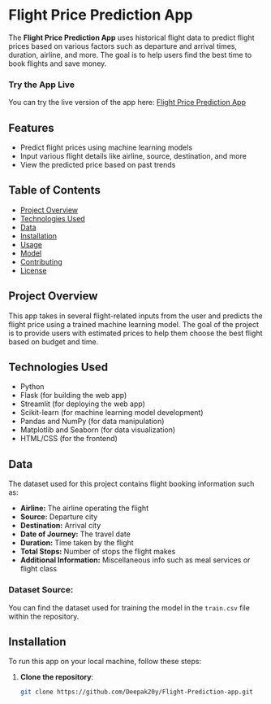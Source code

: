 # Flight Price Prediction App

The **Flight Price Prediction App** uses historical flight data to predict flight prices based on various factors such as departure and arrival times, duration, airline, and more. The goal is to help users find the best time to book flights and save money.

### Try the App Live
You can try the live version of the app here: [Flight Price Prediction App](https://flightpricepredictionmax.streamlit.app/)

## Features

- Predict flight prices using machine learning models
- Input various flight details like airline, source, destination, and more
- View the predicted price based on past trends

## Table of Contents

- [Project Overview](#project-overview)
- [Technologies Used](#technologies-used)
- [Data](#data)
- [Installation](#installation)
- [Usage](#usage)
- [Model](#model)
- [Contributing](#contributing)
- [License](#license)

## Project Overview

This app takes in several flight-related inputs from the user and predicts the flight price using a trained machine learning model. The goal of the project is to provide users with estimated prices to help them choose the best flight based on budget and time.

## Technologies Used

- Python
- Flask (for building the web app)
- Streamlit (for deploying the web app)
- Scikit-learn (for machine learning model development)
- Pandas and NumPy (for data manipulation)
- Matplotlib and Seaborn (for data visualization)
- HTML/CSS (for the frontend)

## Data

The dataset used for this project contains flight booking information such as:

- **Airline:** The airline operating the flight
- **Source:** Departure city
- **Destination:** Arrival city
- **Date of Journey:** The travel date
- **Duration:** Time taken by the flight
- **Total Stops:** Number of stops the flight makes
- **Additional Information:** Miscellaneous info such as meal services or flight class

### Dataset Source:
You can find the dataset used for training the model in the `train.csv` file within the repository.

## Installation

To run this app on your local machine, follow these steps:

1. **Clone the repository**:
   ```bash
   git clone https://github.com/Deepak20y/Flight-Prediction-app.git
